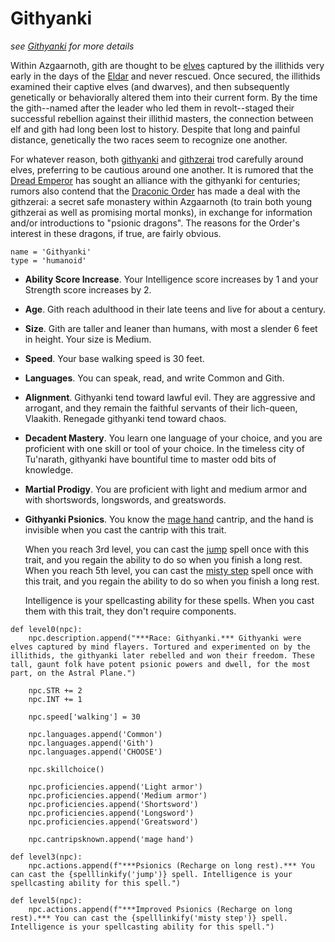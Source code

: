 # Githyanki
*see [Githyanki](../Creatures/Githyanki.md) for more details*

Within Azgaarnoth, gith are thought to be [elves](Elves.md) captured by the illithids very early in the days of the [Eldar](../History/Eldar.md) and never rescued. Once secured, the illithids examined their captive elves (and dwarves), and then subsequently genetically or behaviorally altered them into their current form. By the time the gith--named after the leader who led them in revolt--staged their successful rebellion against their illithid masters, the connection between elf and gith had long been lost to history. Despite that long and painful distance, genetically the two races seem to recognize one another. 

For whatever reason, both [githyanki](../Creatures/Githyanki.md) and [githzerai](../Creatures/Githzerai.md) trod carefully around elves, preferring to be cautious around one another. It is rumored that the [Dread Emperor](../People/DreadEmperor.md) has sought an alliance with the githyanki for centuries; rumors also contend that the [Draconic Order](../Organizations/MilitantOrders/DraconicOrder/index.md) has made a deal with the githzerai: a secret safe monastery within Azgaarnoth (to train both young githzerai as well as promising mortal monks), in exchange for information and/or introductions to "psionic dragons". The reasons for the Order's interest in these dragons, if true, are fairly obvious.

```
name = 'Githyanki'
type = 'humanoid'
```

* **Ability Score Increase**. Your Intelligence score increases by 1 and your Strength score increases by 2.

* **Age**. Gith reach adulthood in their late teens and live for about a century.

* **Size**. Gith are taller and leaner than humans, with most a slender 6 feet in height. Your size is Medium.

* **Speed**. Your base walking speed is 30 feet.

* **Languages**. You can speak, read, and write Common and Gith.

* **Alignment**. Githyanki tend toward lawful evil. They are aggressive and arrogant, and they remain the faithful servants of their lich-queen, Vlaakith. Renegade githyanki tend toward chaos.

* **Decadent Mastery**. You learn one language of your choice, and you are proficient with one skill or tool of your choice. In the timeless city of Tu'narath, githyanki have bountiful time to master odd bits of knowledge.

* **Martial Prodigy**. You are proficient with light and medium armor and with shortswords, longswords, and greatswords.

* **Githyanki Psionics**. You know the [mage hand](../Magic/Spells/mage-hand.md) cantrip, and the hand is invisible when you cast the cantrip with this trait.

  When you reach 3rd level, you can cast the [jump](../Magic/Spells/jump.md) spell once with this trait, and you regain the ability to do so when you finish a long rest. When you reach 5th level, you can cast the [misty step](../Magic/Spells/misty-step.md) spell once with this trait, and you regain the ability to do so when you finish a long rest.

  Intelligence is your spellcasting ability for these spells. When you cast them with this trait, they don't require components.

```
def level0(npc):
    npc.description.append("***Race: Githyanki.*** Githyanki were elves captured by mind flayers. Tortured and experimented on by the illithids, the githyanki later rebelled and won their freedom. These tall, gaunt folk have potent psionic powers and dwell, for the most part, on the Astral Plane.")

    npc.STR += 2
    npc.INT += 1

    npc.speed['walking'] = 30

    npc.languages.append('Common')
    npc.languages.append('Gith')
    npc.languages.append('CHOOSE')

    npc.skillchoice()
    
    npc.proficiencies.append('Light armor')
    npc.proficiencies.append('Medium armor')
    npc.proficiencies.append('Shortsword')
    npc.proficiencies.append('Longsword')
    npc.proficiencies.append('Greatsword')

    npc.cantripsknown.append('mage hand')

def level3(npc):
    npc.actions.append(f"***Psionics (Recharge on long rest).*** You can cast the {spelllinkify('jump')} spell. Intelligence is your spellcasting ability for this spell.")

def level5(npc):
    npc.actions.append(f"***Improved Psionics (Recharge on long rest).*** You can cast the {spelllinkify('misty step')} spell. Intelligence is your spellcasting ability for this spell.")
```
